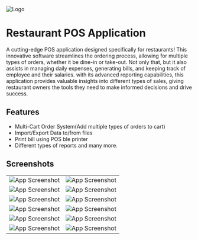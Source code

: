 ![Logo](https://github.com/skniyajali/POS-Application/blob/main/app/src/main/assets/readme-header.png "Restaurant Banner")


# Restaurant POS Application

A cutting-edge POS application designed specifically for restaurants! This innovative software streamlines the ordering process, allowing for multiple types of orders, whether it be dine-in or take-out. Not only that, but it also assists in managing daily expenses,
generating bills, and keeping track of employee and their salaries. with its advanced reporting capabilities, this application provides valuable insights into different types of sales, giving restaurant owners the tools they need to make informed decisions and drive success.


## Features

- Multi-Cart Order System(Add multiple types of orders to cart)
- Import/Export Data to/from files
- Print bill using POS ble printer
- Different types of reports and many more.


## Screenshots

|                                                                                                                     |                                                                                                                   |
|:-------------------------------------------------------------------------------------------------------------------:|:-----------------------------------------------------------------------------------------------------------------:|
| ![App Screenshot](https://github.com/skniyajali/POS-Application/blob/main/app/src/main/assets/screenshots/main.png) | ![App Screenshot](https://github.com/skniyajali/POS-Application/blob/main/app/src/main/assets/screenshots/1.png)  |
|  ![App Screenshot](https://github.com/skniyajali/POS-Application/blob/main/app/src/main/assets/screenshots/2.png)   | ![App Screenshot](https://github.com/skniyajali/POS-Application/blob/main/app/src/main/assets/screenshots/3.png)  |
|  ![App Screenshot](https://github.com/skniyajali/POS-Application/blob/main/app/src/main/assets/screenshots/4.png)   | ![App Screenshot](https://github.com/skniyajali/POS-Application/blob/main/app/src/main/assets/screenshots/5.png)  |
|  ![App Screenshot](https://github.com/skniyajali/POS-Application/blob/main/app/src/main/assets/screenshots/6.png)   | ![App Screenshot](https://github.com/skniyajali/POS-Application/blob/main/app/src/main/assets/screenshots/7.png)  |
|  ![App Screenshot](https://github.com/skniyajali/POS-Application/blob/main/app/src/main/assets/screenshots/8.png)   | ![App Screenshot](https://github.com/skniyajali/POS-Application/blob/main/app/src/main/assets/screenshots/9.png)  |
|  ![App Screenshot](https://github.com/skniyajali/POS-Application/blob/main/app/src/main/assets/screenshots/10.png)  | ![App Screenshot](https://github.com/skniyajali/POS-Application/blob/main/app/src/main/assets/screenshots/11.png) |


